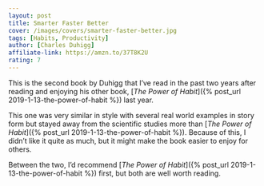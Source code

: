 ```yaml
---
layout: post
title: Smarter Faster Better
cover: /images/covers/smarter-faster-better.jpg
tags: [Habits, Productivity]
author: [Charles Duhigg]
affiliate-link: https://amzn.to/37T8K2U
rating: 7
---
```


This is the second book by Duhigg that I’ve read in the past two years after reading and enjoying his other book, [_The Power of Habit_]({% post_url 2019-1-13-the-power-of-habit %}) last year.

This one was very similar in style with several real world examples in story form but stayed away from the scientific studies more than [_The Power of Habit_]({% post_url 2019-1-13-the-power-of-habit %}). Because of this, I didn’t like it quite as much, but it might make the book easier to enjoy for others.

Between the two, I’d recommend [_The Power of Habit_]({% post_url 2019-1-13-the-power-of-habit %}) first, but both are well worth reading.